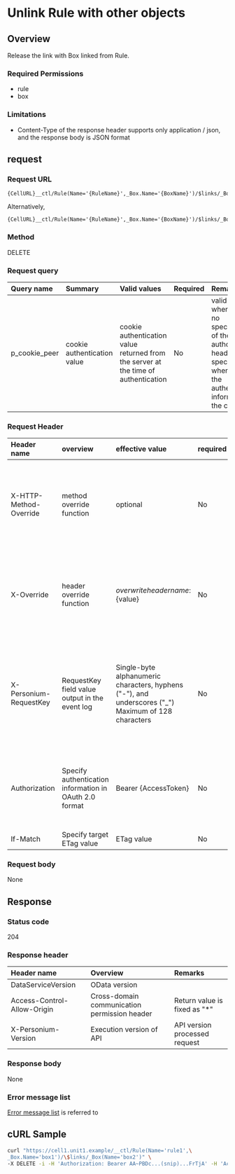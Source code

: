 # Unlink Rule with other objects
## Overview

Release the link with Box linked from Rule.

### Required Permissions
* rule
* box

### Limitations

* Content-Type of the response header supports only application / json, and the response body is JSON format

## request
### Request URL
```
{CellURL}__ctl/Rule(Name='{RuleName}',_Box.Name='{BoxName}')/$links/_Box(Name='{BoxName}')
```
Alternatively,
```
{CellURL}__ctl/Rule(Name='{RuleName}',_Box.Name='{BoxName}')/$links/_Box('{BoxName}')
```

### Method
DELETE
### Request query

| Query name | Summary | Valid values ​​| Required | Remarks |
|:--|:--|:--|:--|:--|
| p_cookie_peer | cookie authentication value | cookie authentication value returned from the server at the time of authentication | No | valid only when there is no specification of the authorization header <br> specifying when using the authentication information of the cookie |

### Request Header

| Header name | overview | effective value | required | remarks |
|:--|:--|:--|:--|:--|
| X-HTTP-Method-Override | method override function | optional | No | If you specify this value when requesting with the POST method, the specified value will be used as a method. |
| X-Override|header override function|${overwrite header name}:${value}|No|Overwrite normal HTTP header value. To overwrite multiple headers, specify multiple X-Override headers.|
| X-Personium-RequestKey |RequestKey field value output in the event log|Single-byte alphanumeric characters, hyphens ("-"), and underscores ("_")<br>Maximum of 128 characters|No|When not specified, default value given with ${4 digits}_${22 digits} Base64url characters format representing an UUID for each request|
| Authorization | Specify authentication information in OAuth 2.0 format | Bearer {AccessToken} | No | * Authentication token acquired with the authentication token acquisition API Token |
| If-Match | Specify target ETag value | ETag value | No | treat as [*] when omitted |
### Request body
None

## Response
### Status code
204
### Response header

| Header name | Overview | Remarks |
|:--|:--|:--|
| DataServiceVersion | OData version ||
| Access-Control-Allow-Origin | Cross-domain communication permission header | Return value is fixed as "*"
| X-Personium-Version | Execution version of API | API version processed request |

### Response body
None

### Error message list
[Error message list](004_Error_Messages.md) is referred to

## cURL Sample

```sh
curl "https://cell1.unit1.example/__ctl/Rule(Name='rule1',\
_Box.Name='box1')/\$links/_Box(Name='box2')" \
-X DELETE -i -H 'Authorization: Bearer AA~PBDc...(snip)...FrTjA' -H 'Accept: application/json'
```
